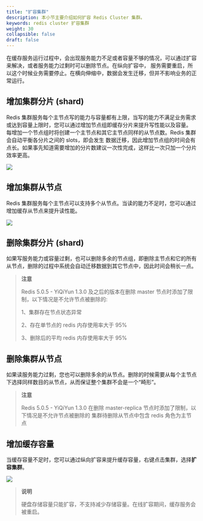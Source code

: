 ```yaml
---
title: "扩容集群"
description: 本小节主要介绍如何扩容 Redis Cluster 集群。 
keywords: redis cluster 扩容集群
weight: 30
collapsible: false
draft: false
---
```




在缓存服务运行过程中，会出现服务能力不足或者容量不够的情况，可以通过扩容来解决，或者服务能力过剩时可以删除节点。在纵向扩容中， 服务需要重启，所以这个时候业务需要停止。在横向伸缩中，数据会发生迁移，但并不影响业务的正常运行。

## 增加集群分片 (shard)

Redis 集群服务每个主节点写的能力与容量都有上限，当写的能力不满足业务需求或达到容量上限时，您可以通过增加节点组即缓存分片来提升写性能以及容量。 每增加一个节点组时将创建一个主节点和其它主节点同样的从节点数。Redis 集群会自动平衡各分片之间的 slots，即会发生 数据迁移，因此增加节点组的时间会有点长。如果事先知道需要增加的分片数建议一次性完成，这样比一次只加一个分片效率更高。 

![](../../_images/add-master.png)

## 增加集群从节点

Redis 集群服务每个主节点可以支持多个从节点。当读的能力不足时，您可以通过增加缓存从节点来提升读性能。 

![](../../_images/add-replica.png)

## 删除集群分片 (shard)

如果写服务能力或容量过剩，也可以删除多余的节点组，即删除主节点和它的所有从节点，删除的过程中系统会自动迁移数据到其它节点中，因此时间会稍长一点。

> **注意**
> 
> Redis 5.0.5 - YiQiYun 1.3.0 及之后的版本在删除 master 节点时添加了限制，以下情况是不允许节点被删除的:
>
> 1、集群存在节点状态异常
>
> 2、存在单节点的 redis 内存使用率大于 95% 
>
> 3、删除后的平均 redis 内存使用率大于 95% 

## 删除集群从节点

如果读服务能力过剩，您也可以删除多余的从节点。删除的时候需要从每个主节点下选择同样数目的从节点，从而保证整个集群不会是一个“畸形”。

> **注意**
>
> Redis 5.0.5 - YiQiYun 1.3.0 在删除 master-replica 节点时添加了限制，以下情况是不允许节点被删除的
> 集群待删除从节点中包含 redis 角色为主节点

## 增加缓存容量

当缓存容量不足时，您可以通过纵向扩容来提升缓存容量，右键点击集群，选择**扩容集群**。

![](../../_images/scale-up.png)

>**说明**
>
>硬盘存储容量只能扩容，不支持减少存储容量。在线扩容期间，缓存服务会被重启。
